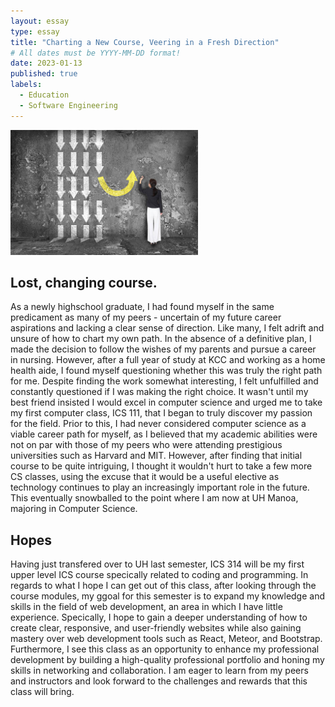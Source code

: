 ```yaml
---
layout: essay
type: essay
title: "Charting a New Course, Veering in a Fresh Direction"
# All dates must be YYYY-MM-DD format!
date: 2023-01-13
published: true
labels:
  - Education
  - Software Engineering
---
```


<img width="300px" class="text-center p-4" src="../img/path.jpg">

## Lost, changing course.

As a newly highschool graduate, I had found myself in the same predicament as many of my peers - uncertain of my future career aspirations and lacking a clear sense of direction. Like many, I felt adrift and unsure of how to chart my own path. In the absence of a definitive plan, I made the decision to follow the wishes of my parents and pursue a career in nursing. However, after a full year of study at KCC and working as a home health aide, I found myself questioning whether this was truly the right path for me. Despite finding the work somewhat interesting, I felt unfulfilled and constantly questioned if I was making the right choice. It wasn't until my best friend insisted I would excel in computer science and urged me to take my first computer class, ICS 111, that I began to truly discover my passion for the field. Prior to this, I had never considered computer science as a viable career path for myself, as I believed that my academic abilities were not on par with those of my peers who were attending prestigious universities such as Harvard and MIT. However, after finding that initial course to be quite intriguing, I thought it wouldn't hurt to take a few more CS classes, using the excuse that it would be a useful elective as technology continues to play an increasingly important role in the future. This eventually snowballed to the point where I am now at UH Manoa, majoring in Computer Science.

## Hopes

Having just transfered over to UH last semester, ICS 314 will be my first upper level ICS course specically related to coding and programming. In regards to what I hope I can get out of this class, after looking through the course modules, my ggoal for this semester is to expand my knowledge and skills in the field of web development, an area in which I have little experience. Specically, I hope to gain a deeper understanding of how to create clear, responsive, and user-friendly websites while also gaining mastery over web development tools such as React, Meteor, and Bootstrap. Furthermore, I see this class as an opportunity to enhance my professional development by building a high-quality professional portfolio and honing my skills in networking and collaboration. I am eager to learn from my peers and instructors and look forward to the challenges and rewards that this class will bring.
